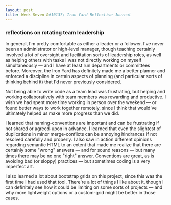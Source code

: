 ```yaml
---
layout: post
title: Week Seven &#10137; Iron Yard Reflective Journal
---
```


### reflections on rotating team leadership

In general, I'm pretty comfortable as either a leader or a follower. I've never been an administrator or high-level manager, though teaching certainly involved a lot of oversight and facilitation sorts of leadership roles, as well as helping others with tasks I was not directly working on myself simultaneously — and I have at least run departments or committees before. Moreover, the Iron Yard has definitely made me a better planner and enforced a discipline in certain aspects of planning (and particular sorts of thinking behind it) that I'd never previously considered.

Not being able to write code as a team lead was frustrating, but helping and working collaboratively with team members was rewarding and productive. I wish we had spent more time working in person over the weekend — or found better ways to work together remotely, since I think that would've ultimately helped us make more progress than we did.

I learned that naming-conventions are important and can be frustrating if not shared or agreed-upon in advance. I learned that even the slightest of duplications in minor merge-conflicts can be annoying hindrances if not resolved carefully and properly. I also saw in action different opinions regarding semantic HTML to an extent that made me realize that there are certainly some "wrong" answers — and for sound reasons — but many times there may be no one "right" answer. Conventions are great, as is avoiding bad (or sloppy) practices — but sometimes coding is a very imperfect art.

I also learned a lot about bootstrap grids on this project, since this was the first time I had used that tool. There're a lot of things I like about it, though I can definitely see how it could be limiting on some sorts of projects — and why more lightweight options or a custom-grid might be better in those cases.
